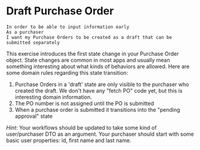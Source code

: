# Draft Purchase Order

```
In order to be able to input information early
As a purchaser
I want my Purchase Orders to be created as a draft that can be submitted separately
```

This exercise introduces the first state change in your Purchase Order object. State changes are common in most apps and usually mean something interesting about what kinds of behaviors are allowed. Here are some domain rules regarding this state transition:

1. Purchase Orders in a 'draft' state are only visible to the purchaser who created the draft. We don't have any "fetch PO" code yet, but this is interesting domain information.
1. The PO number is not assigned until the PO is submitted
1. When a purchase order is submitted it transitions into the "pending approval" state

_Hint_: Your workflows should be updated to take some kind of user/purchaser DTO as an argument. Your purchaser should start with some basic user properties: id, first name and last name.
